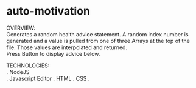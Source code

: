 # auto-motivation

OVERVIEW: <br>
Generates a random health advice statement.  A random index number is generated and a value is pulled from one of three Arrays at the top of the file.  Those values are interpolated and returned. <br>
Press Button to display advice below.

TECHNOLOGIES: <br>
. NodeJS <br>
. Javascript Editor
. HTML
. CSS
.
